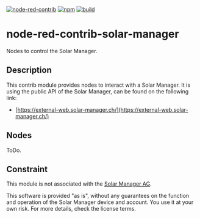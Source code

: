 [![node-red-contrib](https://img.shields.io/badge/node--red-node--red--contrib--solar-manager-aa4444.svg?style=flat-square)](https://flows.nodered.org/node/node-red-contrib-solar-manager)
[![npm](https://img.shields.io/npm/v/node-red-contrib-solar-manager.svg?style=flat-square)](https://www.npmjs.com/package/node-red-contrib-solar-manager)
[![build](https://img.shields.io/github/workflow/status/claudiospizzi/node-red-contrib-solar-manager/CI?style=flat-square)](https://github.com/claudiospizzi/node-red-contrib-solar-manager/actions/workflows/ci.yml)

# node-red-contrib-solar-manager

Nodes to control the Solar Manager.

## Description

This contrib module provides nodes to interact with a Solar Manager. It is using the public API of the Solar Manager, can be found on the following link:

* [https://external-web.solar-manager.ch/](https://external-web.solar-manager.ch/)

## Nodes

ToDo.

## Constraint

This module is not associated with the [Solar Manager AG](https://www.solarmanager.ch/).

This software is provided "as is", without any guarantees on the function and operation of the Solar Manager device and account. You use it at your own risk. For more details, check the license terms.
